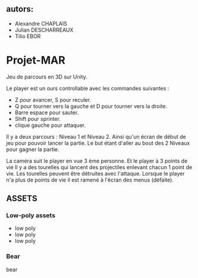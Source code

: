 ## autors:
- Alexandre CHAPLAIS
- Julian DESCHARREAUX
- Tilio EBOR

# Projet-MAR

Jeu de parcours en 3D sur Unity.

Le player est un ours controllable avec les commandes suivantes :
- Z pour avancer, S pour reculer.
- Q pour tourner vers la gauche et D pour tourner vers la droite.
- Barre espace pour sauter.
- Shift pour sprinter.
- clique gauche pour attaquer.

Il y a deux parcours : Niveau 1 et Niveau 2. Ainsi qu'un écran de début de jeu pour pouvoir lancer la partie.
Le but étant d'aller au bout des 2 Niveaux pour gagner la partie.

La caméra suit le player en vue 3 ème personne. Et le player à 3 points de vie 
Il y a des tourelles qui lancent des projectiles enlevant chacun 1 point de vie.
Les tourelles peuvent être détruites avec l'attaque.
Lorsque le player n'a plus de points de vie il est ramené à l'écran des menus (défaite).

## ASSETS
### Low-poly assets
- low poly
- low poly
- low poly

### Bear
bear
